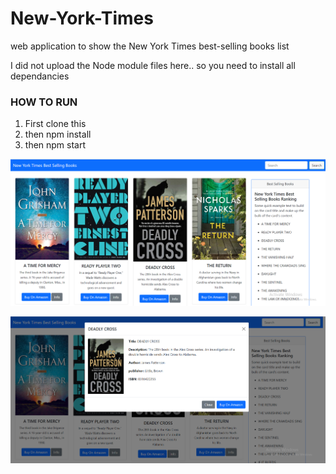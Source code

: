 # New-York-Times
web application to show the New York Times best-selling books list

I did not upload the Node module files here.. so you need to install all dependancies 

### HOW TO RUN
1. First clone this
2. then npm install
3. then npm start

![alt text](https://github.com/nisith44/New-York-Times/blob/main/screenshot1.PNG)

![alt text](https://github.com/nisith44/New-York-Times/blob/main/screenshot2.PNG)
